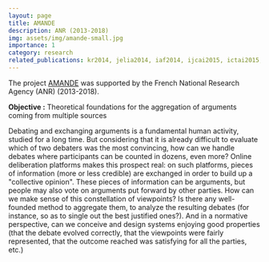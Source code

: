 ```yaml
---
layout: page
title: AMANDE
description: ANR (2013-2018)
img: assets/img/amande-small.jpg
importance: 1
category: research
related_publications: kr2014, jelia2014, iaf2014, ijcai2015, ictai2015, iaf2015, jfpc2015, phdthesis, kr2016, comma2016, iaf2016, eumas2017, sum2017, iaf2017, argAndComp2018
---
```


The project [AMANDE](http://amande.lip6.fr/) was supported by the French National Research Agency (ANR) (2013-2018).

**Objective :** Theoretical foundations for the aggregation of arguments coming from multiple sources

Debating and exchanging arguments is a fundamental human activity, studied for a long time. But considering that it is already difficult to evaluate which of two debaters was the most convincing, how can we handle debates where participants can be counted in dozens, even more? Online deliberation platforms makes this prospect real: on such platforms, pieces of information (more or less credible) are exchanged in order to build up a "collective opinion". These pieces of information can be arguments, but people may also vote on arguments put forward by other parties. How can we make sense of this constellation of viewpoints? Is there any well-founded method to aggregate them, to analyze the resulting debates (for instance, so as to single out the best justified ones?). And in a normative perspective, can we conceive and design systems enjoying good properties (that the debate evolved correctly, that the viewpoints were fairly represented, that the outcome reached was satisfying for all the parties, etc.)
